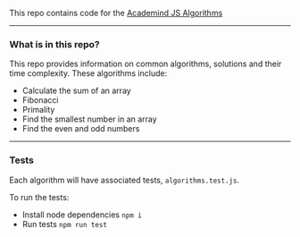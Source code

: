 This repo contains code for the [Academind JS Algorithms](https://pro.academind.com/courses/913203/lectures/16830487)

---
### What is in this repo?

This repo provides information on common algorithms, solutions and their time complexity. These algorithms include:

- Calculate the sum of an array
- Fibonacci
- Primality
- Find the smallest number in an array
- Find the even and odd numbers

---
### Tests
Each algorithm will have associated tests, `algorithms.test.js`.

To run the tests:
- Install node dependencies `npm i`
- Run tests `npm run test`
